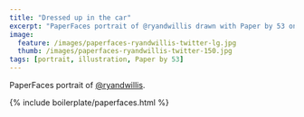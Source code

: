 ```yaml
---
title: "Dressed up in the car"
excerpt: "PaperFaces portrait of @ryandwillis drawn with Paper by 53 on an iPad."
image: 
  feature: /images/paperfaces-ryandwillis-twitter-lg.jpg
  thumb: /images/paperfaces-ryandwillis-twitter-150.jpg
tags: [portrait, illustration, Paper by 53]
---
```


PaperFaces portrait of [@ryandwillis](http://twitter.com/ryandwillis).

{% include boilerplate/paperfaces.html %}